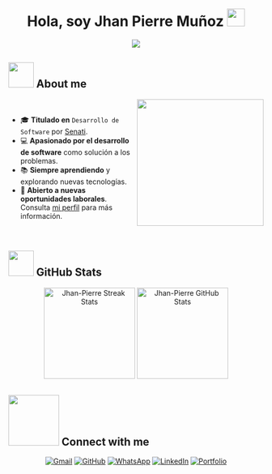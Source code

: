 <h1 align="center">Hola, soy Jhan Pierre Muñoz <img src="https://media.giphy.com/media/hvRJCLFzcasrR4ia7z/giphy.gif" width="35"></h1>
<p align="center">
  <a href="https://github.com/DenverCoder1/readme-typing-svg">
    <img src="https://readme-typing-svg.herokuapp.com?font=Time+New+Roman&color=%23C8BE25&size=25&center=true&vCenter=true&width=600&height=100&lines=Web+Developer;Full+Stack+Developer;Back+End+Developer">
  </a>
</p>

## <picture><img src = "https://github.com/7oSkaaa/7oSkaaa/blob/main/Images/about_me.gif?raw=true" width = 50px></picture> About me

<picture> <img align="right" src="https://github.com/7oSkaaa/7oSkaaa/blob/main/Images/Right_Side.gif?raw=true" width = 250px></picture>



<br>  

- 🎓 **Titulado en** `Desarrollo de Software` por [Senati](https://www.senati.edu.pe/).  
- 💻 **Apasionado por el desarrollo de software** como solución a los problemas.  
- 📚 **Siempre aprendiendo** y explorando nuevas tecnologías.  
- 🚀 **Abierto a nuevas oportunidades laborales**. Consulta [mi perfil](https://www.linkedin.com/in/jhandev/) para más información.  

<br> 

## <picture> <img src="https://github.com/7oSkaaa/7oSkaaa/blob/main/Images/Statistics.gif?raw=true" width=50px> </picture> GitHub Stats

<p align="center">
  <img src="https://github-readme-streak-stats.herokuapp.com/?user=Jhan-Pierre&theme=tokyonight_duo" alt="Jhan-Pierre Streak Stats" height="180px"/>
  <img src="https://github-readme-stats.vercel.app/api?username=Jhan-Pierre&show_icons=true&count_private=true&locale=en&theme=tokyonight&layout=compact" alt="Jhan-Pierre GitHub Stats" height="180px"/>
</p>

## <picture> <img src="https://github.com/7oSkaaa/7oSkaaa/blob/main/Images/Connect-with-me.gif?raw=true" width="100px"> </picture> Connect with me  

<p align="center">
	<a href="mailto:jhanpierredev@gmail.com"><img src="https://img.shields.io/badge/Gmail-%23EA4335.svg?style=plastic&logo=gmail&logoColor=white" alt="Gmail"/></a>
	<a href="https://github.com/Jhan-Pierre"><img src="https://img.shields.io/badge/GitHub-%23181717.svg?style=plastic&logo=github&logoColor=white" alt="GitHub"/></a>
	<a href="https://wa.me/51941120990"><img src="https://img.shields.io/badge/WhatsApp-%2325D366.svg?style=plastic&logo=whatsapp&logoColor=white" alt="WhatsApp"/></a>
	<a href="https://www.linkedin.com/in/jhandev/"><img src="https://img.shields.io/badge/LinkedIn-%230A66C2.svg?style=plastic&logo=linkedin&logoColor=white" alt="LinkedIn"/></a>
	<a href="https://jhan-pierre-mm.vercel.app/"><img src="https://img.shields.io/badge/Portfolio-%230A66C2.svg?style=plastic&logo=vercel&logoColor=white" alt="Portfolio"/></a>
</p>

